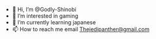 - 👋 Hi, I’m @Godly-Shinobi
- 👀 I’m interested in gaming 
- 🌱 I’m currently learning japanese
- 📫 How to reach me email Thejedipanther@gmail.com

<!---
Godly-Shinobi/Godly-Shinobi is a ✨ special ✨ repository because its `README.md` (this file) appears on your GitHub profile.
You can click the Preview link to take a look at your changes.
--->
